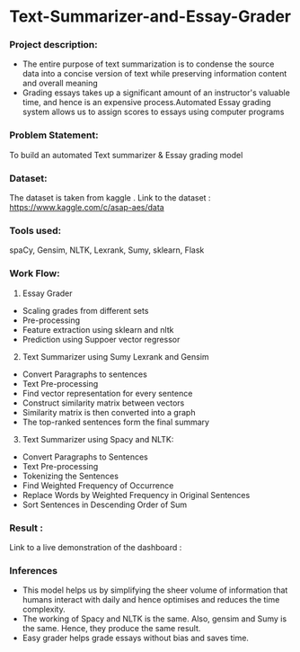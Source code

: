 # Text-Summarizer-and-Essay-Grader
### Project description:
- The entire purpose of text summarization is to condense the source data into a concise version of text while preserving information content and overall meaning
- Grading essays takes up a significant amount of an instructor's valuable time, and hence is an expensive process.Automated Essay grading system allows us to assign scores to essays using computer programs

### Problem Statement:
To build an automated Text summarizer & Essay grading model 

### Dataset:
The dataset is taken from kaggle . Link to the dataset : https://www.kaggle.com/c/asap-aes/data

### Tools used:
spaCy, Gensim, NLTK, Lexrank, Sumy, sklearn, Flask

### Work Flow:
1. Essay Grader
- Scaling grades from different sets
- Pre-processing
- Feature extraction using sklearn and nltk
- Prediction using Suppoer vector regressor

2. Text Summarizer using Sumy Lexrank and Gensim
- Convert Paragraphs to sentences
- Text Pre-processing
- Find vector representation for every sentence
- Construct similarity matrix between vectors
- Similarity matrix is then converted into a graph
- The top-ranked sentences form the final summary

3. Text Summarizer using Spacy and NLTK:
- Convert Paragraphs to Sentences
- Text Pre-processing
- Tokenizing the Sentences
- Find Weighted Frequency of Occurrence
- Replace Words by Weighted Frequency in Original Sentences
- Sort Sentences in Descending Order of Sum


### Result :
Link to a live demonstration of the dashboard :
 
### Inferences
- This model helps us by simplifying the sheer volume of information that humans interact with daily and hence optimises and reduces the time complexity.
- The working of Spacy and NLTK is the same. Also, gensim and Sumy is the same. Hence, they produce the same result.
- Easy grader helps grade essays without bias and saves time.
